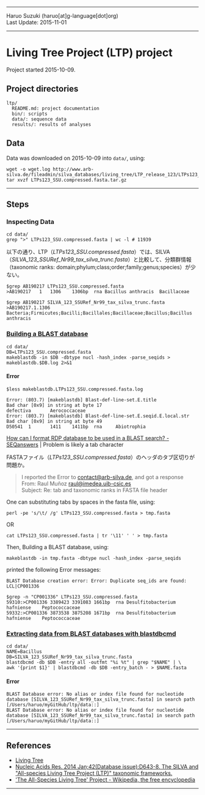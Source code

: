 ----------

Haruo Suzuki (haruo[at]g-language[dot]org)  
Last Update: 2015-11-01  

----------

# Living Tree Project (LTP) project
Project started 2015-10-09.

## Project directories

	ltp/
	  README.md: project documentation 
	  bin/: scripts
	  data/: sequence data
	  results/: results of analyses

## Data
Data was downloaded on 2015-10-09 into `data/`, using:

	wget -o wget.log http://www.arb-silva.de/fileadmin/silva_databases/living_tree/LTP_release_123/LTPs123_SSU.compressed.fasta.tar.gz
	tar xvzf LTPs123_SSU.compressed.fasta.tar.gz 

----------

## Steps

### Inspecting Data

	cd data/
	grep ">" LTPs123_SSU.compressed.fasta | wc -l # 11939

以下の通り、LTP（*LTPs123_SSU.compressed.fasta*）では、SILVA（*SILVA_123_SSURef_Nr99_tax_silva_trunc.fasta*）と比較して、分類群情報（taxonomic ranks: domain;phylum;class;order;family;genus;species）が少ない。

	$grep AB190217 LTPs123_SSU.compressed.fasta
	>AB190217	1	1306	1306bp	rna	Bacillus anthracis	Bacillaceae

	$grep AB190217 SILVA_123_SSURef_Nr99_tax_silva_trunc.fasta
	>AB190217.1.1306 Bacteria;Firmicutes;Bacilli;Bacillales;Bacillaceae;Bacillus;Bacillus anthracis

### [Building a BLAST database](http://www.ncbi.nlm.nih.gov/books/NBK279688/)

	cd data/
	DB=LTPs123_SSU.compressed.fasta
	makeblastdb -in $DB -dbtype nucl -hash_index -parse_seqids > makeblastdb.$DB.log 2>&1

#### Error

	$less makeblastdb.LTPs123_SSU.compressed.fasta.log

	Error: (803.7) [makeblastdb] Blast-def-line-set.E.title
	Bad char [0x9] in string at byte 17
	defectiva       Aerococcaceae
	Error: (803.7) [makeblastdb] Blast-def-line-set.E.seqid.E.local.str
	Bad char [0x9] in string at byte 49
	D50541  1       1411    1411bp  rna     Abiotrophia

[How can I format RDP database to be used in a BLAST search? - SEQanswers](http://seqanswers.com/forums/showthread.php?t=44700) | Problem is likely a tab character

FASTAファイル（*LTPs123_SSU.compressed.fasta*）のヘッダのタブ区切りが問題か。

> I reported the Error to <contact@arb-silva.de>, and got a response  
From: Raul Muñoz <raul@imedea.uib-csic.es>  
Subject: Re: tab and taxonomic ranks in FASTA file header  

One can substituting tabs by spaces in the fasta file, using:  

	perl -pe 's/\t/ /g' LTPs123_SSU.compressed.fasta > tmp.fasta

OR

	cat LTPs123_SSU.compressed.fasta | tr '\11' ' ' > tmp.fasta

Then, Building a BLAST database, using:
	
	makeblastdb -in tmp.fasta -dbtype nucl -hash_index -parse_seqids

printed the following Error messages:

	BLAST Database creation error: Error: Duplicate seq_ids are found: 
	LCL|CP001336

	$grep -n "CP001336" LTPs123_SSU.compressed.fasta
	59310:>CP001336	3389423	3391083	1661bp	rna	Desulfitobacterium hafniense	Peptococcaceae
	59332:>CP001336	3873538	3875208	1671bp	rna	Desulfitobacterium hafniense	Peptococcaceae

### [Extracting data from BLAST databases with blastdbcmd](http://www.ncbi.nlm.nih.gov/books/NBK279689/)

	cd data/
	NAME=Bacillus
	DB=SILVA_123_SSURef_Nr99_tax_silva_trunc.fasta
	blastdbcmd -db $DB -entry all -outfmt "%i %t" | grep "$NAME" | \
 	awk '{print $1}' | blastdbcmd -db $DB -entry_batch - > $NAME.fasta

#### Error

	BLAST Database error: No alias or index file found for nucleotide database [SILVA_123_SSURef_Nr99_tax_silva_trunc.fasta] in search path [/Users/haruo/myGitHub/ltp/data::]
	BLAST Database error: No alias or index file found for nucleotide database [SILVA_123_SSURef_Nr99_tax_silva_trunc.fasta] in search path [/Users/haruo/myGitHub/ltp/data::]

----------

## References
- [Living Tree](http://www.arb-silva.de/projects/living-tree/)
- [Nucleic Acids Res. 2014 Jan;42(Database issue):D643-8. The SILVA and "All-species Living Tree Project (LTP)" taxonomic frameworks.](http://www.ncbi.nlm.nih.gov/pubmed/24293649)
- ['The All-Species Living Tree' Project - Wikipedia, the free encyclopedia](https://en.wikipedia.org/wiki/%27The_All-Species_Living_Tree%27_Project)

----------


